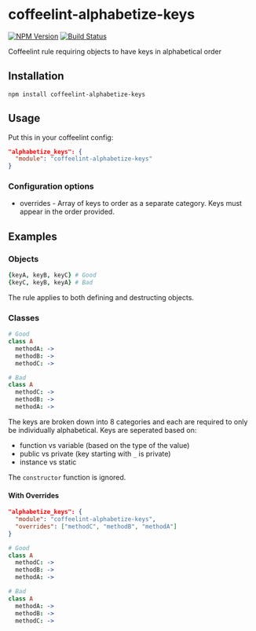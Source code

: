 # coffeelint-alphabetize-keys

[![NPM Version](https://img.shields.io/npm/v/coffeelint-alphabetize-keys.svg)](https://www.npmjs.com/package/coffeelint-alphabetize-keys)
[![Build Status](https://img.shields.io/circleci/project/charlierudolph/coffeelint-alphabetize-keys/master.svg)](https://circleci.com/gh/charlierudolph/coffeelint-alphabetize-keys/tree/master)

Coffeelint rule requiring objects to have keys in alphabetical order

## Installation

```
npm install coffeelint-alphabetize-keys
```

## Usage

Put this in your coffeelint config:

```json
"alphabetize_keys": {
  "module": "coffeelint-alphabetize-keys"
}
```

### Configuration options

* overrides - Array of keys to order as a separate category. Keys must appear in the order provided. 

## Examples

### Objects

```coffee
{keyA, keyB, keyC} # Good
{keyC, keyB, keyA} # Bad
```

The rule applies to both defining and destructing objects.

### Classes

```coffee
# Good
class A
  methodA: ->
  methodB: ->
  methodC: ->

# Bad
class A
  methodC: ->
  methodB: ->
  methodA: ->
```

The keys are broken down into 8 categories and
each are required to only be individually alphabetical.
Keys are seperated based on:
* function vs variable (based on the type of the value)
* public vs private (key starting with `_` is private)
* instance vs static

The `constructor` function is ignored.

#### With Overrides

```json
"alphabetize_keys": {
  "module": "coffeelint-alphabetize-keys",
  "overrides": ["methodC", "methodB", "methodA"]
}
```
```coffee
# Good
class A
  methodC: ->
  methodB: ->
  methodA: ->

# Bad
class A
  methodA: ->
  methodB: ->
  methodC: ->
```